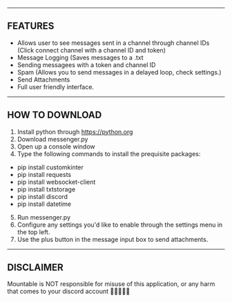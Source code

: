 ------------------------------------------------
FEATURES
-----------------------------------------------

- Allows user to see messages sent in a channel through channel IDs (Click connect channel with a channel ID and token)
- Message Logging (Saves messages to a .txt
- Sending messagees with a token and channel ID
- Spam (Allows you to send messages in a delayed loop, check settings.)
- Send Attachments
- Full user friendly interface.



------------------------------------------------
HOW TO DOWNLOAD
-----------------------------------------------

1. Install python through https://python.org
2. Download messenger.py
3. Open up a console window
4. Type the following commands to install the prequisite packages:
  - pip install customkinter
  - pip install requests
  - pip install websocket-client
  - pip install txtstorage
  - pip install discord
  - pip install datetime
5. Run messenger.py
6. Configure any settings you'd like to enable through the settings menu in the top left.
7. Use the plus button in the message input box to send attachments.


--------------------------------------
DISCLAIMER
-------------------------------------
Mountable is NOT responsible for misuse of this application, or any harm that comes to your discord account 🙏🙏🙏🙏🙏
